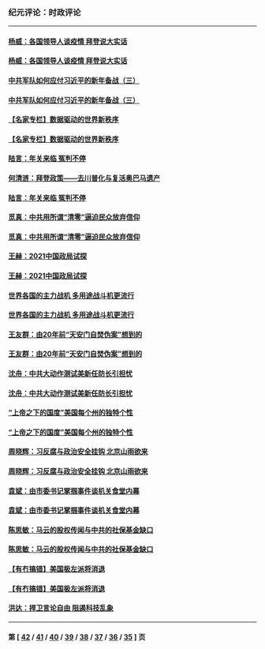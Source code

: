 ### 纪元评论：时政评论
---
#### [杨威：各国领导人谈疫情 拜登说大实话](../../pages/nsc1025/n12709098.md) 
#### [杨威：各国领导人谈疫情 拜登说大实话](../../pages/nsc1025/n12709098.md) 
#### [中共军队如何应付习近平的新年备战（三）](../../pages/nsc1025/n12706517.md) 
#### [中共军队如何应付习近平的新年备战（三）](../../pages/nsc1025/n12706517.md) 
#### [【名家专栏】数据驱动的世界新秩序](../../pages/nsc1025/n12708766.md) 
#### [【名家专栏】数据驱动的世界新秩序](../../pages/nsc1025/n12708766.md) 
#### [陆言：年关来临 冤判不停](../../pages/nsc1025/n12708381.md) 
#### [何清涟：拜登政策——去川普化与复活奥巴马遗产](../../pages/nsc1025/n12709017.md) 
#### [陆言：年关来临 冤判不停](../../pages/nsc1025/n12708381.md) 
#### [觅真：中共用所谓“清零”逼迫民众放弃信仰](../../pages/nsc1025/n12708340.md) 
#### [觅真：中共用所谓“清零”逼迫民众放弃信仰](../../pages/nsc1025/n12708340.md) 
#### [王赫：2021中国政局试探](../../pages/nsc1025/n12707783.md) 
#### [王赫：2021中国政局试探](../../pages/nsc1025/n12707783.md) 
#### [世界各国的主力战机 多用途战斗机更流行](../../pages/nsc1025/n12706450.md) 
#### [世界各国的主力战机 多用途战斗机更流行](../../pages/nsc1025/n12706450.md) 
#### [王友群：由20年前“天安门自焚伪案”想到的](../../pages/nsc1025/n12707848.md) 
#### [王友群：由20年前“天安门自焚伪案”想到的](../../pages/nsc1025/n12707848.md) 
#### [沈舟：中共大动作测试美新任防长引担忧](../../pages/nsc1025/n12707714.md) 
#### [沈舟：中共大动作测试美新任防长引担忧](../../pages/nsc1025/n12707714.md) 
#### [“上帝之下的国度”美国每个州的独特个性](../../pages/nsc1025/n12707450.md) 
#### [“上帝之下的国度”美国每个州的独特个性](../../pages/nsc1025/n12707450.md) 
#### [周晓辉：习反腐与政治安全挂钩 北京山雨欲来](../../pages/nsc1025/n12707726.md) 
#### [周晓辉：习反腐与政治安全挂钩 北京山雨欲来](../../pages/nsc1025/n12707726.md) 
#### [袁斌：由市委书记掌掴事件谈机关食堂内幕](../../pages/nsc1025/n12707593.md) 
#### [袁斌：由市委书记掌掴事件谈机关食堂内幕](../../pages/nsc1025/n12707593.md) 
#### [陈思敏：马云的股权传闻与中共的社保基金缺口](../../pages/nsc1025/n12707557.md) 
#### [陈思敏：马云的股权传闻与中共的社保基金缺口](../../pages/nsc1025/n12707557.md) 
#### [【有冇搞错】美国极左派将消退](../../pages/nsc1025/n12706219.md) 
#### [【有冇搞错】美国极左派将消退](../../pages/nsc1025/n12706219.md) 
#### [洪达：捍卫言论自由 阻遏科技乱象](../../pages/nsc1025/n12707480.md) 

---
#### 第 [ [42](./42.md) / [41](./41.md) / [40](./40.md) / [39](./39.md) / [38](./38.md) / [37](./37.md) / [36](./36.md) / [35](./35.md) ] 页
